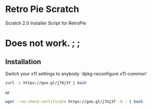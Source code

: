 # Retro Pie Scratch
Scratch 2.0 Installer Script for RetroPie
# Does not work. ; ;
Installation
------------
Switch your x11 settings to anybody
`dpkg-reconfigure x11-common'


```sh
curl -L https://goo.gl/j7Uj3f | bash
```

or

```sh
wget --no-check-certificate https://goo.gl/j7Uj3f -O - | bash
```
